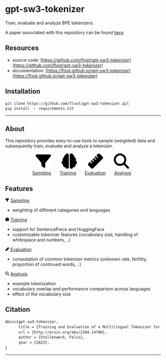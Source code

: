 # gpt-sw3-tokenizer

Train, evaluate and analyze BPE tokenizers.

A paper associated with this repository can be found [here](https://arxiv.org/abs/2304.14780).

## Resources

* source code: [https://github.com/flxst/gpt-sw3-tokenizer](https://github.com/flxst/gpt-sw3-tokenizer)
* documentation: [https://flxst.github.io/gpt-sw3-tokenizer](https://flxst.github.io/gpt-sw3-tokenizer)

## Installation

``` bash
git clone https://github.com/flxst/gpt-sw3-tokenizer.git
pip install -r requirements.txt
```

-----------
## About

This repository provides easy-to-use tools to sample (weighted) data and subsequently train, evaluate and analyze a tokenizer.

<div align="center">
<img alt="sampling" src="docs/docs/images/filter-solid-margin.png" height="53">&nbsp;
&nbsp;
&nbsp;
&nbsp;
<img alt="training" src="docs/docs/images/brain-solid-margin.png" height="53">&nbsp;
&nbsp;
&nbsp;
&nbsp;
<img alt="evaluation" src="docs/docs/images/ruler-solid-margin.png" height="53">&nbsp;
&nbsp;
&nbsp;
&nbsp;
<img alt="analysis" src="docs/docs/images/magnifying-glass-solid-margin.png" height="53">&nbsp;
</div>
<div align="center">
<a href="sampling">Sampling</a>
&nbsp;
&nbsp;
&nbsp;
<a href="training">Training</a>
&nbsp;
&nbsp;
&nbsp;
<a href="evaluation">Evaluation</a>
&nbsp;
&nbsp;
&nbsp;
<a href="analysis">Analysis</a>
&nbsp;
</div>

## Features

<img src="docs/docs/images/filter-solid-margin.png" height="13">&nbsp;[Sampling](sampling.md)

- weighting of different categories and languages

<img src="docs/docs/images/brain-solid-margin.png" height="13">&nbsp;[Training](training.md)

- support for SentencePiece and HuggingFace
- customizable tokenizer features (vocabulary size, handling of whitespace and numbers, ..)

<img src="docs/docs/images/ruler-solid-margin.png" height="13">&nbsp;[Evaluation](evaluation.md)

- computation of common tokenizer metrics (unknown rate, fertility, proportion of continued words, ..)

<img src="docs/docs/images/magnifying-glass-solid-margin.png" height="13">&nbsp;[Analysis](analysis.md)

- example tokenization
- vocabulary overlap and performance comparison across languages
- effect of the vocabulary size

## Citation

``` tex
@misc{gpt-sw3-tokenizer,
      title = {Training and Evaluation of a Multilingual Tokenizer for {GPT}-{SW3}},
      url = {http://arxiv.org/abs/2304.14780},
      author = {Stollenwerk, Felix},
      year = {2023},
}
```

-----------
